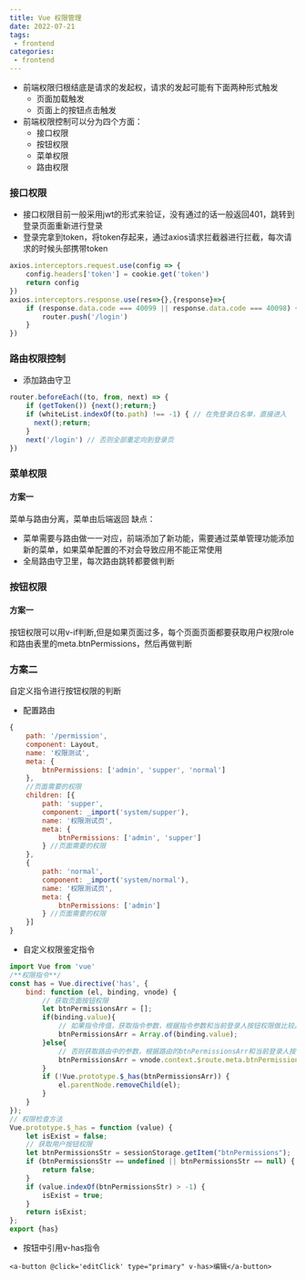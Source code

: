 ```yaml
---
title: Vue 权限管理
date: 2022-07-21
tags:
 - frontend
categories:
 - frontend
---
```


- 前端权限归根结底是请求的发起权，请求的发起可能有下面两种形式触发
    - 页面加载触发
    - 页面上的按钮点击触发
- 前端权限控制可以分为四个方面：
    - 接口权限
    - 按钮权限
    - 菜单权限
    - 路由权限

### 接口权限

- 接口权限目前一般采用jwt的形式来验证，没有通过的话一般返回401，跳转到登录页面重新进行登录
- 登录完拿到token，将token存起来，通过axios请求拦截器进行拦截，每次请求的时候头部携带token

```js
axios.interceptors.request.use(config => {
    config.headers['token'] = cookie.get('token')
    return config
})
axios.interceptors.response.use(res=>{},{response}=>{
    if (response.data.code === 40099 || response.data.code === 40098) { //token过期或者错误
        router.push('/login')
    }
})
```

### 路由权限控制

- 添加路由守卫

```js
router.beforeEach((to, from, next) => {
    if (getToken()) {next();return;}
    if (whiteList.indexOf(to.path) !== -1) { // 在免登录白名单，直接进入
      next();return;
    }
    next('/login') // 否则全部重定向到登录页
})
```

### 菜单权限

#### 方案一

菜单与路由分离，菜单由后端返回
缺点：

- 菜单需要与路由做一一对应，前端添加了新功能，需要通过菜单管理功能添加新的菜单，如果菜单配置的不对会导致应用不能正常使用
- 全局路由守卫里，每次路由跳转都要做判断

### 按钮权限

#### 方案一

按钮权限可以用v-if判断,但是如果页面过多，每个页面页面都要获取用户权限role和路由表里的meta.btnPermissions，然后再做判断

### 方案二

自定义指令进行按钮权限的判断

- 配置路由

```js
{
    path: '/permission',
    component: Layout,
    name: '权限测试',
    meta: {
        btnPermissions: ['admin', 'supper', 'normal']
    },
    //页面需要的权限
    children: [{
        path: 'supper',
        component: _import('system/supper'),
        name: '权限测试页',
        meta: {
            btnPermissions: ['admin', 'supper']
        } //页面需要的权限
    },
    {
        path: 'normal',
        component: _import('system/normal'),
        name: '权限测试页',
        meta: {
            btnPermissions: ['admin']
        } //页面需要的权限
    }]
}
```

- 自定义权限鉴定指令

```js
import Vue from 'vue'
/**权限指令**/
const has = Vue.directive('has', {
    bind: function (el, binding, vnode) {
        // 获取页面按钮权限
        let btnPermissionsArr = [];
        if(binding.value){
            // 如果指令传值，获取指令参数，根据指令参数和当前登录人按钮权限做比较。
            btnPermissionsArr = Array.of(binding.value);
        }else{
            // 否则获取路由中的参数，根据路由的btnPermissionsArr和当前登录人按钮权限做比较。
            btnPermissionsArr = vnode.context.$route.meta.btnPermissions;
        }
        if (!Vue.prototype.$_has(btnPermissionsArr)) {
            el.parentNode.removeChild(el);
        }
    }
});
// 权限检查方法
Vue.prototype.$_has = function (value) {
    let isExist = false;
    // 获取用户按钮权限
    let btnPermissionsStr = sessionStorage.getItem("btnPermissions");
    if (btnPermissionsStr == undefined || btnPermissionsStr == null) {
        return false;
    }
    if (value.indexOf(btnPermissionsStr) > -1) {
        isExist = true;
    }
    return isExist;
};
export {has}
```

- 按钮中引用v-has指令

`<a-button @click='editClick' type="primary" v-has>编辑</a-button>`
